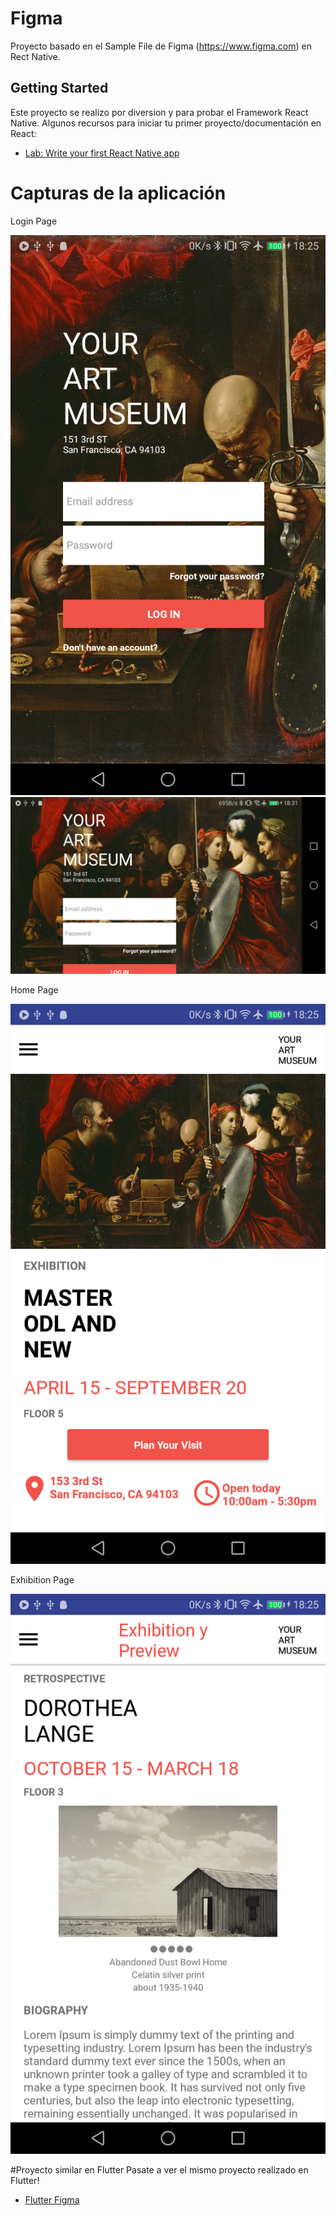 # Figma 

Proyecto basado en el Sample File de Figma (https://www.figma.com) en Rect Native.

## Getting Started

Este proyecto se realizo por diversion y para probar el Framework React Native. 
Algunos recursos para iniciar tu primer proyecto/documentación en React: 

- [Lab: Write your first React Native app](https://facebook.github.io/react-native/docs/getting-started)

# Capturas de la aplicación
Login Page

![alt text](screenshots/001.png )
![alt text](screenshots/002.png )

Home Page

![alt text](screenshots/003.png )

Exhibition Page

![alt text](screenshots/004.png)

#Proyecto similar en Flutter
Pasate a ver el mismo proyecto realizado en Flutter!
- [Flutter Figma](https://github.com/CrisRonda/flutterFigma)
